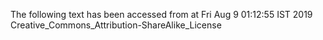 The following text has been accessed from at Fri Aug 9 01:12:55 IST 2019
Creative_Commons_Attribution-ShareAlike_License
